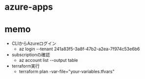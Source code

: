 # azure-apps


# memo
- CLIからAzureログイン
  - az login --tenant 241a83f5-3a8f-47b2-a2ea-7f974c53e6b6
- subscriptionの確認
  - az account list --output table
- terraform実行
  - terraform plan -var-file="your-variables.tfvars"
